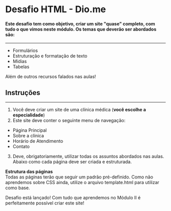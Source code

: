 # Desafio HTML - Dio.me #
#### Este desafio tem como objetivo, criar um site "quase" completo, com tudo o que vimos neste módulo. Os temas que deverão ser abordados são: ####
------------------------------------------------------------------------------------------------------------------------------------------
- Formulários
- Estruturação e formatação de texto
- Mídias
- Tabelas

Além de outros recursos falados nas aulas!

## Instruções ##
------------------------------------------------------------------------------------------------------------------------------------------  
1. Você deve criar um site de uma clínica médica (**você escolhe a especialidade**)  
2. Este site deve conter o seguinte menu de navegação:  
  - Página Principal  
  - Sobre a clínica  
  - Horário de Atendimento  
  - Contato  
3. Deve, obrigatoriamente, utilizar todas os assuntos abordados nas aulas.    
Abaixo como cada página deve ser criada e estruturada.      
  
**Estrutura das páginas**    
Todas as páginas terão que seguir um padrão pré-definido. Como não aprendemos sobre CSS ainda, utilize o arquivo template.html para utilizar como base.   
  
Desafio está lançado! Com tudo que aprendemos no Módulo II é perfeitamente possível criar este site!
